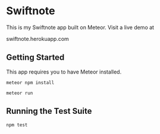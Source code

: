 # Swiftnote

This is my Swiftnote app built on Meteor. Visit a live demo at

swiftnote.herokuapp.com

## Getting Started

This app requires you to have Meteor installed.

```
meteor npm install
```
```
meteor run
```

## Running the Test Suite

```
npm test
```
